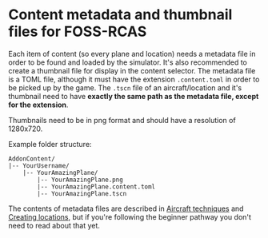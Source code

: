 # Content metadata and thumbnail files for FOSS-RCAS

Each item of content (so every plane and location) needs a metadata file in order to be found and loaded by the simulator. It's also recommended to create a thumbnail file for display in the content selector. The metadata file is a TOML file, although it must have the extension `.content.toml` in order to be picked up by the game. The `.tscn` file of an aircraft/location and it's thumbnail need to have **exactly the same path as the metadata file, except for the extension**.

Thumbnails need to be in png format and should have a resolution of 1280x720.

Example folder structure:
```
AddonContent/
|-- YourUsername/
    |-- YourAmazingPlane/
        |-- YourAmazingPlane.png
        |-- YourAmazingPlane.content.toml
        |-- YourAmazingPlane.tscn
```

The contents of metadata files are described in [Aircraft techniques](AircraftTechniques.md) and [Creating locations](CreatingLocations.md), but if you're following the beginner pathway you don't need to read about that yet.